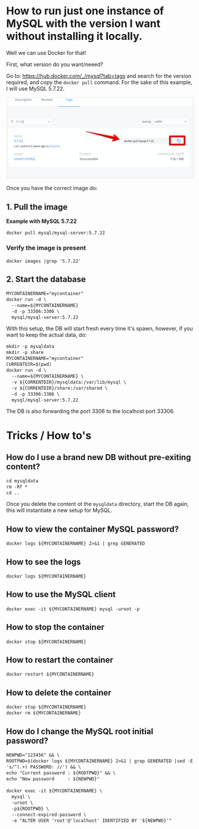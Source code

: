 # How to run just one instance of MySQL with the version I want without installing it locally.

Well we can use Docker for that!

First, what version do you want/neeed?

Go to: https://hub.docker.com/_/mysql?tab=tags and search for the version required, and copy the ```docker pull``` command. For the sake of this example, I will use MySQL 5.7.22.

![Docker MySQL 5.7.22 Image Example](img/docker_tag_mysql.png "Docker MySQL 5.7.22 Image Example")

Once you have the correct image do:

## 1. Pull the image

**Example with MySQL 5.7.22**
```
docker pull mysql/mysql-server:5.7.22
```

### Verify the image is present
```
docker images |grep '5.7.22'
```

## 2. Start the database
```
MYCONTAINERNAME="mycontainer"
docker run -d \
  --name=${MYCONTAINERNAME} 
  -d -p 33306:3306 \
  mysql/mysql-server:5.7.22
```

With this setup, the DB will start fresh every time it's spawn, however, if you want to keep the actual data, do:

```
mkdir -p mysqldata
mkdir -p share
MYCONTAINERNAME="mycontainer"
CURRENTDIR=$(pwd)
docker run -d \
  --name=${MYCONTAINERNAME} \
  -v ${CURRENTDIR}/mysqldata:/var/lib/mysql \
  -v ${CURRENTDIR}/share:/var/shared \
  -d -p 33306:3306 \
  mysql/mysql-server:5.7.22
```

The DB is also forwarding the port 3306 to the localhost port 33306.

# Tricks / How to's

## How do I use a brand new DB without pre-exiting content?
```
cd mysqldata
rm -Rf *
cd ..
```
Once you delete the content ot the ```mysqldata``` directory, start the DB again, this will instantiate a new setup for MySQL.

## How to view the container MySQL password?

```
docker logs ${MYCONTAINERNAME} 2>&1 | grep GENERATED
```

## How to see the logs

```
docker logs ${MYCONTAINERNAME}
```

## How to use the MySQL client

```
docker exec -it ${MYCONTAINERNAME} mysql -uroot -p
```

## How to stop the container
```
docker stop ${MYCONTAINERNAME}
```

## How to restart the container
```
docker restart ${MYCONTAINERNAME}
```

## How to delete the container
```
docker stop ${MYCONTAINERNAME}
docker rm ${MYCONTAINERNAME}
```

## How do I change the MySQL root initial password?

```
NEWPWD="123456" && \
ROOTPWD=$(docker logs ${MYCONTAINERNAME} 2>&1 | grep GENERATED |sed -E 's/^(.+) PASSWORD: //') && \
echo "Current password : ${ROOTPWD}" && \
echo "New password     : ${NEWPWD}"

docker exec -it ${MYCONTAINERNAME} \
  mysql \
  -uroot \
  -p${ROOTPWD} \
  --connect-expired-password \
  -e "ALTER USER 'root'@'localhost' IDENTIFIED BY '${NEWPWD}'"
```


